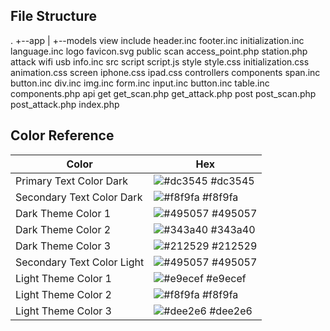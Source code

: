 ## File Structure

.
+--app
|  +--models
  view
    include
      header.inc
      footer.inc
      initialization.inc
      language.inc
    logo
      favicon.svg
    public
      scan
        access_point.php
        station.php
      attack
        wifi
        usb
      info.inc
    src
      script
        script.js
      style	
        style.css
        initialization.css
        animation.css
        screen
          iphone.css
          ipad.css
  controllers
    components
      span.inc
      button.inc
      div.inc
      img.inc
      form.inc
      input.inc
      button.inc
      table.inc
      components.php
    api
      get
        get_scan.php
        get_attack.php
      post
        post_scan.php
        post_attack.php
index.php



## Color Reference

| Color             | Hex                                                                |
| ----------------- | ------------------------------------------------------------------ |
| Primary Text Color Dark | ![#dc3545](https://via.placeholder.com/10/dc3545?text=+) #dc3545 |
| Secondary Text Color Dark | ![#f8f9fa](https://via.placeholder.com/10/f8f9fa?text=+) #f8f9fa |
| Dark Theme Color 1 | ![#495057](https://via.placeholder.com/10/495057?text=+) #495057 |
| Dark Theme Color 2 | ![#343a40](https://via.placeholder.com/10/343a40?text=+) #343a40 |
| Dark Theme Color 3 | ![#212529](https://via.placeholder.com/10/212529?text=+) #212529 |
| Secondary Text Color Light | ![#495057](https://via.placeholder.com/10/495057?text=+) #495057 |
| Light Theme Color 1 | ![#e9ecef](https://via.placeholder.com/10/e9ecef?text=+) #e9ecef |
| Light Theme Color 2 | ![#f8f9fa](https://via.placeholder.com/10/f8f9fa?text=+) #f8f9fa |
| Light Theme Color 3 | ![#dee2e6](https://via.placeholder.com/10/dee2e6?text=+) #dee2e6 |
